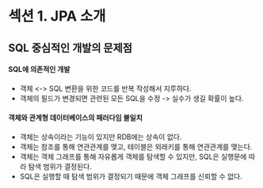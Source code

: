 # 섹션 1. JPA 소개

## SQL 중심적인 개발의 문제점

#### SQL에 의존적인 개발

* 객체 <-> SQL 변환을 위한 코드를 반복 작성해서 지루하다.
* 객체의 필드가 변경되면 관련된 모든 SQL을 수정 -> 실수가 생길 확률이 높다.

#### 객체와 관계형 데이터베이스의 패러다임 불일치

* 객체는 상속이라는 기능이 있지만 RDB에는 상속이 없다.
* 객체는 참조를 통해 연관관계를 맺고, 테이블은 외래키를 통해 연관관계를 맺는다.
* 객체는 객체 그래프를 통해 자유롭게 객체를 탐색할 수 있지만, SQL은 실행문에 따라 탐색 범위가 결정된다.
* SQL은 실행할 때 탐색 범위가 결정되기 때문에 객체 그래프를 신뢰할 수 없다.
